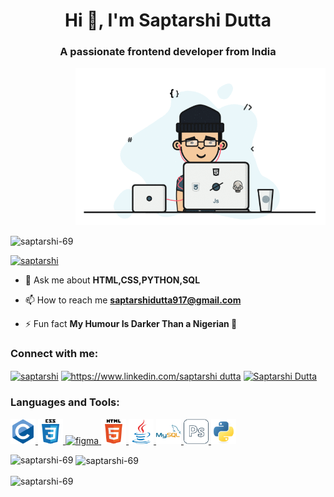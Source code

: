 <h1 align="center">Hi 👋, I'm Saptarshi Dutta</h1>
<h3 align="center">A passionate frontend developer from India</h3>
<p align="right" alt="coding"> <img heghit="270" width ="400" src="https://raw.githubusercontent.com/AlaeddineMessadi/AlaeddineMessadi/main/web-developer-chilling.gif">
<p align="left"> <img src="https://komarev.com/ghpvc/?username=saptarshi-69&label=Profile%20views&color=0e75b6&style=flat" alt="saptarshi-69" /> </p>

<p align="left"> <a href="[https://twitter.com/saptarshi](https://x.com/saptarshid71807)" target="blank"><img src="https://img.shields.io/twitter/follow/saptarshi?logo=twitter&style=for-the-badge" alt="saptarshi" /></a> </p>

- 💬 Ask me about **HTML,CSS,PYTHON,SQL**

- 📫 How to reach me **saptarshidutta917@gmail.com**

- ⚡ Fun fact **My Humour Is Darker Than a Nigerian 🗿**

<h3 align="left">Connect with me:</h3>
<p align="left">
<a href="https://twitter.com/@zoroo8989" target="blank"><img align="center" src="https://raw.githubusercontent.com/rahuldkjain/github-profile-readme-generator/master/src/images/icons/Social/twitter.svg" alt="saptarshi" height="30" width="40" /></a>
<a href="https://www.linkedin.com/saptarshi dutta" target="blank"><img align="center" src="https://raw.githubusercontent.com/rahuldkjain/github-profile-readme-generator/master/src/images/icons/Social/linked-in-alt.svg" alt="https://www.linkedin.com/saptarshi dutta" height="30" width="40" /></a>
<a href="https://m.facebook.com/saptarshi.dutta.2025/" target="blank"><img align="center" src="https://raw.githubusercontent.com/rahuldkjain/github-profile-readme-generator/master/src/images/icons/Social/facebook.svg" alt="Saptarshi Dutta" height="30" width="40" /></a>
</p>

<h3 align="left">Languages and Tools:</h3>
<p align="left"> <a href="https://www.cprogramming.com/" target="_blank" rel="noreferrer"> <img src="https://raw.githubusercontent.com/devicons/devicon/master/icons/c/c-original.svg" alt="c" width="40" height="40"/> </a> <a href="https://www.w3schools.com/css/" target="_blank" rel="noreferrer"> <img src="https://raw.githubusercontent.com/devicons/devicon/master/icons/css3/css3-original-wordmark.svg" alt="css3" width="40" height="40"/> </a> <a href="https://www.figma.com/" target="_blank" rel="noreferrer"> <img src="https://www.vectorlogo.zone/logos/figma/figma-icon.svg" alt="figma" width="40" height="40"/> </a> <a href="https://www.w3.org/html/" target="_blank" rel="noreferrer"> <img src="https://raw.githubusercontent.com/devicons/devicon/master/icons/html5/html5-original-wordmark.svg" alt="html5" width="40" height="40"/> </a> <a href="https://www.java.com" target="_blank" rel="noreferrer"> <img src="https://raw.githubusercontent.com/devicons/devicon/master/icons/java/java-original.svg" alt="java" width="40" height="40"/> </a> <a href="https://www.mysql.com/" target="_blank" rel="noreferrer"> <img src="https://raw.githubusercontent.com/devicons/devicon/master/icons/mysql/mysql-original-wordmark.svg" alt="mysql" width="40" height="40"/> </a> <a href="https://www.photoshop.com/en" target="_blank" rel="noreferrer"> <img src="https://raw.githubusercontent.com/devicons/devicon/master/icons/photoshop/photoshop-line.svg" alt="photoshop" width="40" height="40"/> </a> <a href="https://www.python.org" target="_blank" rel="noreferrer"> <img src="https://raw.githubusercontent.com/devicons/devicon/master/icons/python/python-original.svg" alt="python" width="40" height="40"/> </a> </p>

<p><img align="left" src="https://github-readme-stats.vercel.app/api/top-langs?username=saptarshi-69&show_icons=true&locale=en&layout=compact" alt="saptarshi-69" /></p>

<p>&nbsp;<img align="center" src="https://github-readme-stats.vercel.app/api?username=saptarshi-69&show_icons=true&locale=en" alt="saptarshi-69" /></p>

<p><img align="center" src="https://github-readme-streak-stats.herokuapp.com/?user=saptarshi-69&" alt="saptarshi-69" /></p>
